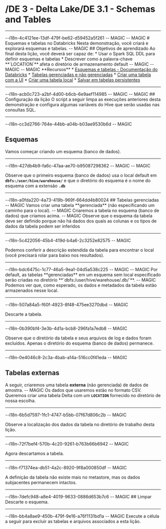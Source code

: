 # /DE 3 - Delta Lake/DE 3.1 - Schemas and Tables
<hr>--i18n-4c4121ee-13df-479f-be62-d59452a5f261
-- MAGIC
-- MAGIC
# Esquemas e tabelas no Databricks
Nesta demonstração, você criará e explorará esquemas e tabelas.
-- MAGIC
## Objetivos de aprendizado
Ao final desta lição, você deverá ser capaz de:
* Usar o Spark SQL DDL para definir esquemas e tabelas
* Descrever como a palavra-chave **`LOCATION`** afeta o diretório de armazenamento default
-- MAGIC
-- MAGIC
-- MAGIC
**Recursos**
* <a href="https://docs.databricks.com/user-guide/tables.html" target="_blank">Esquemas e tabelas - Documentação do Databricks</a>
* <a href="https://docs.databricks.com/user-guide/tables.html#managed-and-unmanaged-tables" target="_blank">Tabelas gerenciadas e não gerenciadas</a>
* <a href="https://docs.databricks.com/user-guide/tables.html#create-a-table-using-the-ui" target="_blank">Criar uma tabela com a UI</a>
* <a href="https://docs.databricks.com/user-guide/tables.html#create-a-local-table" target="_blank">Criar uma tabela local</a>
* <a href="https://spark.apache.org/docs/latest/sql-data-sources-load-save-functions.html#saving-to-persistent-tables" target="_blank">Salvar em tabelas persistentes</a>

<hr>--i18n-acb0c723-a2bf-4d00-b6cb-6e9aef114985
-- MAGIC
-- MAGIC
## Configuração da lição
O script a seguir limpa as execuções anteriores desta demonstração e configura algumas variáveis do Hive que serão usadas nas consultas SQL.

<hr>--i18n-cc3d2766-764e-44bb-a04b-b03ae9530b6d
-- MAGIC
 
## Esquemas
Vamos começar criando um esquema (banco de dados).

<hr>--i18n-427db4b9-fa6c-47aa-ae70-b95087298362
-- MAGIC
-- MAGIC
 
Observe que o primeiro esquema (banco de dados) usa o local default em **`dbfs:/user/hive/warehouse/`** e que o diretório do esquema é o nome do esquema com a extensão **`.db`**

<hr>--i18n-a0fda220-4a73-419b-969f-664dd4b80024
## Tabelas gerenciadas
-- MAGIC
Vamos criar uma tabela **gerenciada** (não especificando um caminho para o local).
-- MAGIC
Criaremos a tabela no esquema (banco de dados) que criamos acima.
-- MAGIC
Observe que o esquema da tabela deve ser definido porque não há dados dos quais as colunas e os tipos de dados da tabela podem ser inferidos

<hr>--i18n-5c422056-45b4-419d-b4a6-2c3252e82575
-- MAGIC
 
Podemos conferir a descrição estendida da tabela para encontrar o local (você precisará rolar para baixo nos resultados).

<hr>--i18n-bdc6475c-1c77-46a5-9ea1-04d5a538c225
-- MAGIC
-- MAGIC
Por default, as tabelas **gerenciadas** em um esquema sem local especificado serão criadas no diretório **`dbfs:/user/hive/warehouse/<schema_name>.db/`**.
-- MAGIC
Podemos ver que, como esperado, os dados e metadados da tabela estão armazenados nesse local.

<hr>--i18n-507a84a5-f60f-4923-8f48-475ee3270dbd
-- MAGIC
 
Descarte a tabela.

<hr>--i18n-0b390bf4-3e3b-4d1a-bcb8-296fa1a7edb8
-- MAGIC
 
Observe que o diretório da tabela e seus arquivos de log e dados foram excluídos. Apenas o diretório do esquema (banco de dados) permanece.

<hr>--i18n-0e4046c8-2c3a-4bab-a14a-516cc0f41eda
-- MAGIC
 
## Tabelas externas
A seguir, criaremos uma tabela **externa** (não gerenciada) de dados de amostra. 
-- MAGIC
Os dados que usaremos estão no formato CSV. Queremos criar uma tabela Delta com um **`LOCATION`** fornecido no diretório de nossa escolha.

<hr>--i18n-6b5d7597-1fc1-4747-b5bb-07f67d806c2b
-- MAGIC
 
Observe a localização dos dados da tabela no diretório de trabalho desta lição.

<hr>--i18n-72f7bef4-570b-4c20-9261-b763b66b6942
-- MAGIC
 
Agora descartamos a tabela.

<hr>--i18n-f71374ea-db51-4a2c-8920-9f8a000850df
-- MAGIC
 
A definição da tabela não existe mais no metastore, mas os dados subjacentes permanecem intactos.

<hr>--i18n-7defc948-a8e4-4019-9633-0886d653b7c6
-- MAGIC
## Limpar
Descarte o esquema.

<hr>--i18n-bb4a8ae9-450b-479f-9e16-a76f1131bd1a
-- MAGIC
Execute a célula a seguir para excluir as tabelas e arquivos associados a esta lição.

